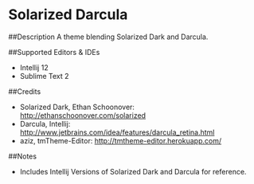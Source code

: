 Solarized Darcula
=============   
##Description
A theme blending Solarized Dark and Darcula.    

##Supported Editors & IDEs   
- Intellij 12
- Sublime Text 2
 
##Credits  
- Solarized Dark, Ethan Schoonover: http://ethanschoonover.com/solarized  
- Darcula, Intellij: http://www.jetbrains.com/idea/features/darcula_retina.html
- aziz, tmTheme-Editor: http://tmtheme-editor.herokuapp.com/

##Notes 
- Includes Intellij Versions of Solarized Dark and Darcula for reference. 
